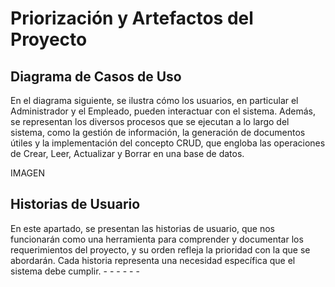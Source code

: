 # Priorización y Artefactos del Proyecto

## **Diagrama de Casos de Uso**

En el diagrama siguiente, se ilustra cómo los usuarios, en particular el Administrador y el Empleado, pueden interactuar con el sistema. Además, se representan los diversos procesos que se ejecutan a lo largo del sistema, como la gestión de información, la generación de documentos útiles y la implementación del concepto CRUD, que engloba las operaciones de Crear, Leer, Actualizar y Borrar en una base de datos.

IMAGEN

## **Historias de Usuario**

En este apartado, se presentan las historias de usuario, que nos funcionarán como una herramienta para comprender y documentar los requerimientos del proyecto, y su orden refleja la prioridad con la que se abordarán. Cada historia representa una necesidad específica que el sistema debe cumplir.
    -
    -
    -
    -
    -
    -


